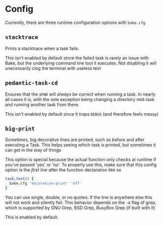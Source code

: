 # Config

Currently, there are three runtime configuration options with `bake.cfg`

## `stacktrace`

Prints a stacktrace when a task fails.

This isn't enabled by default since the failed task is rarely an issue with Bake, but the underlying command line tool it executes. Not disabling it will unecessarily clog the terminal with useless text

## `pedantic-task-cd`

Ensures that the `$PWD` will _always_ be correct when running a task. In nearly all cases it is, with the sole exception being changing a directory mid-task and running another task from there.

This isn't enabled by default since it traps `DEBUG` (and therefore feels messy)

## `big-print`

Sometimes, big decorative lines are printed, such as before and after executing a Task. This helps seeing which task is printed, but sometimes it can get in the way of things

This option is special because the actual function only checks at runtime if you've passed 'yes' or 'no'. To properly use this, make sure that this config option is the _first line_ after the function declaration like so

```sh
task.test() {
  bake.cfg 'decorative-print' 'off'
}
```

You can use single, double, or no quotes. If the line is anywhere else this will not work and silently fail. This behavior depends on the `-A` flag of grep, which is supported by GNU Grep, BSD Grep, BusyBox Grep (if built with it)

This is enabled by default.
